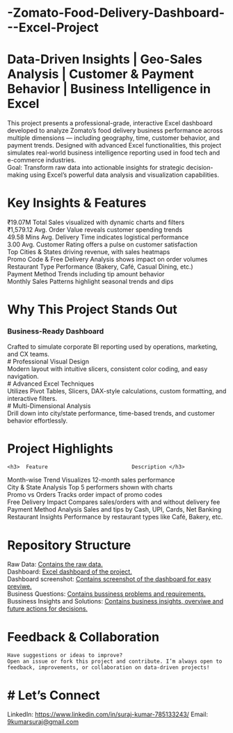 # -Zomato-Food-Delivery-Dashboard---Excel-Project
# Data-Driven Insights |  Geo-Sales Analysis |  Customer & Payment Behavior |  Business Intelligence in Excel <br />
This project presents a professional-grade, interactive Excel dashboard developed to analyze Zomato’s food delivery business performance across multiple dimensions — including geography, time, customer behavior, and payment trends. Designed with advanced Excel functionalities, this project simulates real-world business intelligence reporting used in food tech and e-commerce industries.  
Goal: Transform raw data into actionable insights for strategic decision-making using Excel’s powerful data analysis and visualization capabilities.

# Key Insights & Features
 ₹19.07M Total Sales visualized with dynamic charts and filters <br />
 ₹1,579.12 Avg. Order Value reveals customer spending trends <br />
 49.58 Mins Avg. Delivery Time indicates logistical performance <br />
 3.00 Avg. Customer Rating offers a pulse on customer satisfaction <br />
 Top Cities & States driving revenue, with sales heatmaps <br />
 Promo Code & Free Delivery Analysis shows impact on order volumes <br />
 Restaurant Type Performance (Bakery, Café, Casual Dining, etc.) <br />
 Payment Method Trends including tip amount behavior <br />
 Monthly Sales Patterns highlight seasonal trends and dips <br />

# Why This Project Stands Out
 <h3> Business-Ready Dashboard  </h3>
   Crafted to simulate corporate BI reporting used by operations, marketing, and CX teams. <br />
 # Professional Visual Design <br />
   Modern layout with intuitive slicers, consistent color coding, and easy navigation. <br />
 # Advanced Excel Techniques <br />
   Utilizes Pivot Tables, Slicers, DAX-style calculations, custom formatting, and interactive filters. <br />
 # Multi-Dimensional Analysis <br />
   Drill down into city/state performance, time-based trends, and customer behavior effortlessly. <br />

# Project Highlights
    <h3>  Feature	                        Description </h3>
 Month-wise Trend	                  Visualizes 12-month sales performance <br />
 City & State Analysis	            Top 5 performers shown with charts <br />
 Promo vs Orders	                  Tracks order impact of promo codes <br />
 Free Delivery Impact	              Compares sales/orders with and without delivery fee <br />
 Payment Method Analysis	          Sales and tips by Cash, UPI, Cards, Net Banking <br />
 Restaurant Insights	              Performance by restaurant types like Café, Bakery, etc. <br />

# Repository Structure
 Raw Data: [Contains the raw data.](https://github.com/9kumarsuraj/-Zomato-Food-Delivery-Dashboard---Excel-Project/blob/main/zomato_data_raw.xlsx) <br />
 Dashboard: [Excel dashboard of the project.](https://github.com/9kumarsuraj/-Zomato-Food-Delivery-Dashboard---Excel-Project/blob/main/Zomato%20Data%20%20Analysis.xlsx) <br />
 Dashboard screenshot: [ Contains screenshot of the dashboard for easy previwe.](https://github.com/9kumarsuraj/-Zomato-Food-Delivery-Dashboard---Excel-Project/blob/main/Dashboard_image.png)  <br />
 Business Questions: [Contains bussiness problems and requirements.](https://github.com/9kumarsuraj/-Zomato-Food-Delivery-Dashboard---Excel-Project/blob/main/Bussiness%20Questions%20for%20Zomato%20food%20delivery%20data%20analysis.pdf) <br />
 Bussiness Insights and Solutions: [Contains business insights, overviwe and future actions for decisions.](https://github.com/9kumarsuraj/-Zomato-Food-Delivery-Dashboard---Excel-Project/blob/main/Executive%20Summary%20Zomato%20Food%20Delivery%20Dashboard.pdf) <br />

 # Feedback & Collaboration
    Have suggestions or ideas to improve?
    Open an issue or fork this project and contribute. I’m always open to feedback, improvements, or collaboration on data-driven projects!
# # Let’s Connect
LinkedIn: https://www.linkedin.com/in/suraj-kumar-785133243/
Email: 9kumarsuraj@gmail.com
